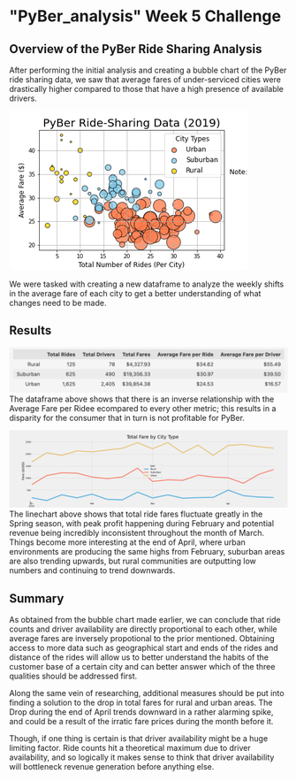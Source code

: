 # "PyBer_analysis" Week 5 Challenge
## Overview of the PyBer Ride Sharing Analysis
<!--- Explain the purpose of this analysis. --->
After performing the initial analysis and creating a bubble chart of the PyBer ride sharing data, we saw that average fares of under-serviced cities were drastically higher compared to those that have a high presence of available drivers.

![Image of bubble chart comparing average fares, number of rides, and driver availability](https://github.com/rudiferr/PyBer_analysis/blob/main/analysis/Ride-Sharing_Data.png)

We were tasked with creating a new dataframe to analyze the weekly shifts in the average fare of each city to get a better understanding of what changes need to be made.

## Results
<!--- Using images from the summary DataFrame and multiple-line chart, describe the differences in ride-sharing data among the different city types. --->
![Dataframe of ride share statistics based upon city](https://github.com/rudiferr/PyBer_analysis/blob/main/analysis/PyBer_dataframe_summary.png)
The dataframe above shows that there is an inverse relationship with the Average Fare per Ridee ecompared to every other metric; this results in a disparity for the consumer that in turn is not profitable for PyBer.

![Image of line chart comparing weekly average fares of each city](https://github.com/rudiferr/PyBer_analysis/blob/main/analysis/PyBer_fare_summary.png)
The linechart above shows that total ride fares fluctuate greatly in the Spring season, with peak profit happening during February and potential revenue being incredibly inconsistent throughout the month of March. Things become more interesting at the end of April, where urban environments are producing the same highs from February, suburban areas are also trending upwards, but rural communities are outputting low numbers and continuing to trend downwards.

## Summary
<!--- Based on the results, provide three business recommendations to the CEO for addressing any disparities among the city types. --->
As obtained from the bubble chart made earlier, we can conclude that ride counts and driver availability are directly proportional to each other, while average fares are inversely propotional to the prior mentioned. Obtaining access to more data such as geographical start and ends of the rides and distance of the rides will allow us to better understand the habits of the customer base of a certain city and can better answer which of the three qualities should be addressed first.

Along the same vein of researching, additional measures should be put into finding a solution to the drop in total fares for rural and urban areas. The Drop during the end of April trends downward in a rather alarming spike, and could be a result of the irratic fare prices during the month before it.

Though, if one thing is certain is that driver availability might be a huge limiting factor. Ride counts hit a theoretical maximum due to driver availability, and so logically it makes sense to think that driver availability will bottleneck revenue generation before anything else.
